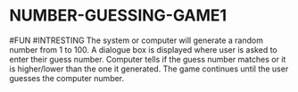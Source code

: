 # NUMBER-GUESSING-GAME1
#FUN
#INTRESTING
The system or computer will generate a random number from 1 to 100.
A dialogue box is displayed where user is asked to enter their guess number.
Computer tells if the guess number matches or it is higher/lower than the one it generated.
The game continues until the user guesses the computer number.
